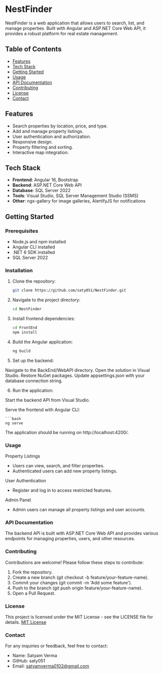 # NestFinder

NestFinder is a web application that allows users to search, list, and manage properties. Built with Angular and ASP.NET Core Web API, it provides a robust platform for real estate management.

## Table of Contents

- [Features](#features)
- [Tech Stack](#tech-stack)
- [Getting Started](#getting-started)
- [Usage](#usage)
- [API Documentation](#api-documentation)
- [Contributing](#contributing)
- [License](#license)
- [Contact](#contact)

## Features

- Search properties by location, price, and type.
- Add and manage property listings.
- User authentication and authorization.
- Responsive design.
- Property filtering and sorting.
- Interactive map integration.

## Tech Stack

- **Frontend**: Angular 16, Bootstrap
- **Backend**: ASP.NET Core Web API
- **Database**: SQL Server 2022
- **Tools**: Visual Studio, SQL Server Management Studio (SSMS)
- **Other**: ngx-gallery for image galleries, AlertifyJS for notifications

## Getting Started

### Prerequisites

- Node.js and npm installed
- Angular CLI installed
- .NET 6 SDK installed
- SQL Server 2022

### Installation

1. Clone the repository:

    ```bash
   git clone https://github.com/saty051/NestFinder.git


2. Navigate to the project directory:

    ```bash
    cd NestFinder


3. Install frontend dependencies:

    ```bash
    cd FrontEnd
    npm install

4. Build the Angular application:

    ```bash
    ng build

5. Set up the backend:

Navigate to the BackEnd/WebAPI directory.
Open the solution in Visual Studio.
Restore NuGet packages.
Update appsettings.json with your database connection string.
   
6. Run the application:

Start the backend API from Visual Studio.

Serve the frontend with Angular CLI:
    
    ```bash
    ng serve
The application should be running on http://localhost:4200/.
    


### Usage
Property Listings
   * Users can view, search, and filter properties.
   *  Authenticated users can add new property listings.

 User Authentication
   * Register and log in to access restricted features.

Admin Panel
   * Admin users can manage all property listings and user accounts.    


### API Documentation
The backend API is built with ASP.NET Core Web API and provides various endpoints for managing properties, users, and other resources.


### Contributing
Contributions are welcome! Please follow these steps to contribute:

1. Fork the repository.
2. Create a new branch (git checkout -b feature/your-feature-name).
3. Commit your changes (git commit -m 'Add some feature').
4. Push to the branch (git push origin feature/your-feature-name).
5. Open a Pull Request.


### License
This project is licensed under the MIT License - see the LICENSE file for details.
[MIT License](LICENSE)

### Contact
For any inquiries or feedback, feel free to contact:

* Name: Satyam Verma
* GitHub: saty051
* Email: satyamverma0102@gmail.com

